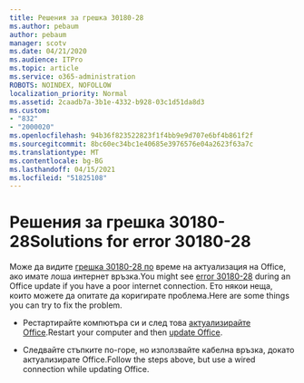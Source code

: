 ```yaml
---
title: Решения за грешка 30180-28
ms.author: pebaum
author: pebaum
manager: scotv
ms.date: 04/21/2020
ms.audience: ITPro
ms.topic: article
ms.service: o365-administration
ROBOTS: NOINDEX, NOFOLLOW
localization_priority: Normal
ms.assetid: 2caadb7a-3b1e-4332-b928-03c1d51da8d3
ms.custom:
- "832"
- "2000020"
ms.openlocfilehash: 94b36f823522823f1f4bb9e9d707e6bf4b861f2f
ms.sourcegitcommit: 8bc60ec34bc1e40685e3976576e04a2623f63a7c
ms.translationtype: MT
ms.contentlocale: bg-BG
ms.lasthandoff: 04/15/2021
ms.locfileid: "51825108"
---
```

# <a name="solutions-for-error-30180-28"></a><span data-ttu-id="b9eb6-102">Решения за грешка 30180-28</span><span class="sxs-lookup"><span data-stu-id="b9eb6-102">Solutions for error 30180-28</span></span>

<span data-ttu-id="b9eb6-103">Може да видите [грешка 30180-28 по](https://support.office.com/article/47ae453b-677c-412f-9a21-6766555ff4de?wt.mc_id=Alchemy_ClientDIA) време на актуализация на Office, ако имате лоша интернет връзка.</span><span class="sxs-lookup"><span data-stu-id="b9eb6-103">You might see [error 30180-28](https://support.office.com/article/47ae453b-677c-412f-9a21-6766555ff4de?wt.mc_id=Alchemy_ClientDIA) during an Office update if you have a poor internet connection.</span></span> <span data-ttu-id="b9eb6-104">Ето някои неща, които можете да опитате да коригирате проблема.</span><span class="sxs-lookup"><span data-stu-id="b9eb6-104">Here are some things you can try to fix the problem.</span></span>
  
- <span data-ttu-id="b9eb6-105">Рестартирайте компютъра си и след това [актуализирайте Office](https://support.office.com/article/2ab296f3-7f03-43a2-8e50-46de917611c5?wt.mc_id=Alchemy_ClientDIA).</span><span class="sxs-lookup"><span data-stu-id="b9eb6-105">Restart your computer and then [update Office](https://support.office.com/article/2ab296f3-7f03-43a2-8e50-46de917611c5?wt.mc_id=Alchemy_ClientDIA).</span></span>

- <span data-ttu-id="b9eb6-106">Следвайте стъпките по-горе, но използвайте кабелна връзка, докато актуализирате Office.</span><span class="sxs-lookup"><span data-stu-id="b9eb6-106">Follow the steps above, but use a wired connection while updating Office.</span></span>
